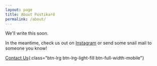 ```yaml
---
layout: page
title: About Postikard
permalink: /about/
---
```


We'll write this soon.

In the meantime, check us out on [Instagram](https://www.instagram.com/postikard_app) or send some snail mail to someone you know!


[Contact Us](/contact/){:class="btn-lrg btn-lrg-light-fill btn-full-width-mobile"}
